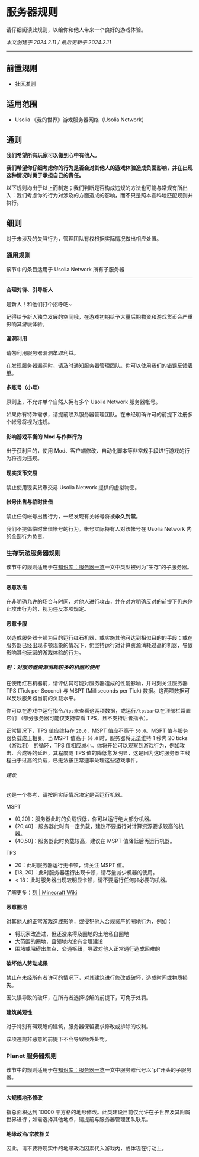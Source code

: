 # 服务器规则

请仔细阅读此规则，以给你和他人带来一个良好的游戏体验。

*本文创建于 2024.2.11  /  最后更新于 2024.2.11*

---

## 前置规则

- [社区准则](https://policies.usolia.net/#/docs/server/community-guidelines)
## 适用范围

- Usolia 《我的世界》游戏服务器网络（Usolia Network）

## 通则

**我们希望所有玩家可以做到心中有他人。**

**我们希望你仔细考虑你的行为是否会对其他人的游戏体验造成负面影响，并在出现这种情况时勇于承担自己的责任。**

以下规则均出于以上而制定；我们判断是否构成违规的方法也可能与常规有所出入：我们考虑你的行为对涉及的方面造成的影响，而不只是照本宣科地匹配规则并执行。

## 细则

对于未涉及的失当行为，管理团队有权根据实际情况做出相应处置。


### 通用规则

该节中的条目适用于 Usolia Network 所有子服务器

---
#### 合理对待、引导新人

是新人！和他们打个招呼吧~

记得给予新人独立发展的空间哦，在游戏初期给予大量后期物资和游戏货币会严重影响其游玩体验。

#### 漏洞利用

请勿利用服务器漏洞牟取利益。

在发现服务器漏洞时，请及时通知服务器管理团队。你可以使用我们的[错误反馈表单](https://usolia.net/bug-report)。

#### 多账号（小号）

原则上，不允许单个自然人拥有多个 Usolia Network 服务器帐号。

如果你有特殊需求，请提前联系服务器管理团队。在未经明确许可的前提下注册多个帐号将视为违规。

#### 影响游戏平衡的 Mod 与作弊行为

出于获利目的，使用 Mod、客户端修改、自动化脚本等非常规手段进行游戏的行为将视为违规。

#### 现实货币交易

禁止使用现实货币交易 Usolia Network 提供的虚拟物品。

#### 帐号出售与临时出借

禁止任何帐号出售行为，一经发现有关帐号将被**永久封禁**。

我们不提倡临时出借帐号的行为。帐号实际持有人对该帐号在 Usolia Network 内的全部行为负责。


### 生存玩法服务器规则

该节中的规则适用于在[知识库：服务器一览](https://docs.usolia.net/#/docs/server/servers)一文中类型被列为“生存”的子服务器。

---
#### 恶意攻击

在非明确允许的场合与时间，对他人进行攻击，并在对方明确反对的前提下仍未停止攻击行为的，视为违反本项规定。

#### 恶意卡服

以造成服务器卡顿为目的运行红石机器，或实施其他可达到相似目的的手段；或在服务器已经出现卡顿现象的情况下，仍坚持运行对计算资源消耗过高的机器，导致影响其他玩家的游戏体验的行为。

##### 附：对服务器资源消耗较多的机器的使用

在使用红石机器前，请评估其可能对服务器造成的性能影响，并时刻关注服务器 TPS (Tick per Second) 与 MSPT (Milliseconds per Tick) 数据。这两项数据可以反映服务器当前的负载水平。

你可以在游戏中运行指令`/tps`来查看这两项数据，或运行`/tpsbar`以在顶部栏常置它们 （部分服务器可能仅支持查看 TPS，且不支持后者指令）。

正常情况下，TPS 值应维持在  `20.0`，MSPT 值应不高于 `50.0`。MSPT 值与服务器负载成正相关。当 MSPT 值高于 `50.0` 时，服务器将无法维持 1 秒内 20 ticks（游戏刻） 的循环，TPS 值相应减小。你将开始可以观察到游戏行为，例如攻击、合成等的延迟，其程度随 TPS 值的降低愈发明显，这是因为这时服务器主线程由于过高的负载，已无法按正常速率处理这些游戏事件。

###### 建议

这是一个参考，请按照实际情况决定是否运行机器。

MSPT
- (0,20]：服务器此时的负载很低，你可以运行绝大部分机器。
- (20,40]：服务器此时有一定负载，建议不要运行对计算资源要求较高的机器。
- (40,50]：服务器此时负载较高，建议在 MSPT 值降低后再运行机器。

TPS
- 20：此时服务器运行无卡顿，请关注 MSPT 值。
- [18, 20)：此时服务器运行出现卡顿，请尽量减少机器的使用。
- < 18：此时服务器出现较明显卡顿，请不要运行任何非必要的机器。


了解更多：[刻 | Minecraft Wiki](https://zh.minecraft.wiki/w/%E5%88%BB?variant=zh-cn#%E6%B8%B8%E6%88%8F%E5%88%BB)

#### 恶意圈地

对其他人的正常游戏造成影响，或侵犯他人合规资产的圈地行为，例如：

- 将玩家改造过，但还没来得及圈地的土地私自圈地
- 大范围的圈地，且领地内没有合理建设
- 围堵或阻碍出生点、交通枢纽，导致对他人正常通行造成困难的

#### 破坏他人劳动成果

禁止在未经所有者许可的情况下，对其建筑进行修改或破坏，造成时间或物质损失。

因失误导致的破坏，在所有者选择谅解的前提下，可免于处罚。

#### 建筑美观性

对于特别有碍观瞻的建筑，服务器保留要求修改或拆除的权利。

该项违规非恶意的前提下不会导致额外处罚。


### Planet 服务器规则

该节中的规则适用于在[知识库：服务器一览](https://docs.usolia.net/#/docs/server/servers)一文中服务器代号以“pl”开头的子服务器。

---

#### 大规模地形修改

指总面积达到 10000 平方格的地形修改。此类建设目前仅允许在子世界及其附属世界进行；如需选择其他地点，请提前与服务器管理团队联系。

#### 地缘政治/宗教相关

因此，请不要将现实中的地缘政治因素代入游戏内，或体现在行动上。